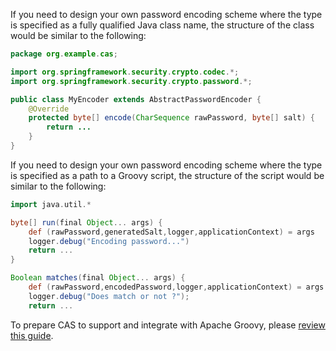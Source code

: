 <!-- fragment:keep -->

<p/>

If you need to design your own password encoding scheme where the type is specified as a fully 
qualified Java class name, the structure of the class would be similar to the following:

```java
package org.example.cas;

import org.springframework.security.crypto.codec.*;
import org.springframework.security.crypto.password.*;

public class MyEncoder extends AbstractPasswordEncoder {
    @Override
    protected byte[] encode(CharSequence rawPassword, byte[] salt) {
        return ...
    }
}
```

If you need to design your own password encoding scheme where the type is 
specified as a path to a Groovy script, the structure of the script would be similar to the following:

```groovy
import java.util.*

byte[] run(final Object... args) {
    def (rawPassword,generatedSalt,logger,applicationContext) = args
    logger.debug("Encoding password...")
    return ...
}

Boolean matches(final Object... args) {
    def (rawPassword,encodedPassword,logger,applicationContext) = args
    logger.debug("Does match or not ?");
    return ...
```

To prepare CAS to support and integrate with Apache Groovy, please [review this guide](../integration/Apache-Groovy-Scripting.html).
